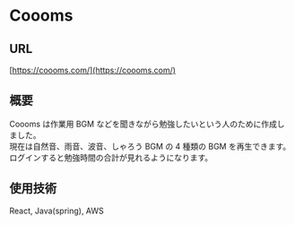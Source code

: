 # Coooms

## URL

[https://coooms.com/](https://coooms.com/)

## 概要

Coooms は作業用 BGM などを聞きながら勉強したいという人のために作成しました。  
現在は自然音、雨音、波音、しゃろう BGM の 4 種類の BGM を再生できます。ログインすると勉強時間の合計が見れるようになります。

## 使用技術

React, Java(spring), AWS
